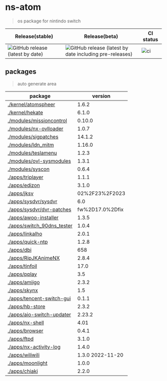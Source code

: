 # ns-atom

> os package for nintindo switch

| Release(stable) | Release(beta) | CI status |
| --- | --- | --- |
| ![GitHub release (latest by date)](https://img.shields.io/github/v/release/feilongfl/ns-atom) | ![GitHub release (latest by date including pre-releases)](https://img.shields.io/github/v/release/feilongfl/ns-atom?include_prereleases) | ![ci](https://github.com/feilongfl/ns-atom/actions/workflows/update.yml/badge.svg) |

## packages

> auto generate area

| package | version |
| --- | --- |
| [./kernel/atomspheer](./kernel/atomspheer/PKGBUILD) | 1.6.2 |
| [./kernel/hekate](./kernel/hekate/PKGBUILD) | 6.1.0 |
| [./modules/missioncontrol](./modules/missioncontrol/PKGBUILD) | 0.10.0 |
| [./modules/nx-ovlloader](./modules/nx-ovlloader/PKGBUILD) | 1.0.7 |
| [./modules/sigpatches](./modules/sigpatches/PKGBUILD) | 14.1.2 |
| [./modules/ldn_mitm](./modules/ldn_mitm/PKGBUILD) | 1.16.0 |
| [./modules/teslamenu](./modules/teslamenu/PKGBUILD) | 1.2.3 |
| [./modules/ovl-sysmodules](./modules/ovl-sysmodules/PKGBUILD) | 1.3.1 |
| [./modules/syscon](./modules/syscon/PKGBUILD) | 0.6.4 |
| [./apps/triplayer](./apps/triplayer/PKGBUILD) | 1.1.1 |
| [./apps/edizon](./apps/edizon/PKGBUILD) | 3.1.0 |
| [./apps/jksv](./apps/jksv/PKGBUILD) | 02%2F23%2F2023 |
| [./apps/sysdvr/sysdvr](./apps/sysdvr/sysdvr/PKGBUILD) | 6.0 |
| [./apps/sysdvr/dvr-patches](./apps/sysdvr/dvr-patches/PKGBUILD) | fw%2D17.0%2Dfix |
| [./apps/awoo-installer](./apps/awoo-installer/PKGBUILD) | 1.3.5 |
| [./apps/switch_90dns_tester](./apps/switch_90dns_tester/PKGBUILD) | 1.0.4 |
| [./apps/linkalho](./apps/linkalho/PKGBUILD) | 2.0.1 |
| [./apps/quick-ntp](./apps/quick-ntp/PKGBUILD) | 1.2.8 |
| [./apps/dbi](./apps/dbi/PKGBUILD) | 658 |
| [./apps/RipJKAnimeNX](./apps/RipJKAnimeNX/PKGBUILD) | 2.8.4 |
| [./apps/tinfoil](./apps/tinfoil/PKGBUILD) | 17.0 |
| [./apps/pplay](./apps/pplay/PKGBUILD) | 3.5 |
| [./apps/amiigo](./apps/amiigo/PKGBUILD) | 2.3.2 |
| [./apps/skynx](./apps/skynx/PKGBUILD) | 1.5 |
| [./apps/tencent-switch-gui](./apps/tencent-switch-gui/PKGBUILD) | 0.1.1 |
| [./apps/hb-store](./apps/hb-store/PKGBUILD) | 2.3.2 |
| [./apps/aio-switch-updater](./apps/aio-switch-updater/PKGBUILD) | 2.23.2 |
| [./apps/nx-shell](./apps/nx-shell/PKGBUILD) | 4.01 |
| [./apps/browser](./apps/browser/PKGBUILD) | 0.4.1 |
| [./apps/ftpd](./apps/ftpd/PKGBUILD) | 3.1.0 |
| [./apps/nx-activity-log](./apps/nx-activity-log/PKGBUILD) | 1.4.0 |
| [./apps/wiliwili](./apps/wiliwili/PKGBUILD) | 1.3.0 2022-11-20 |
| [./apps/moonlight](./apps/moonlight/PKGBUILD) | 1.0.0 |
| [./apps/chiaki](./apps/chiaki/PKGBUILD) | 2.2.0 |
